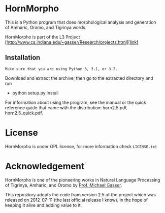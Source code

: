 # HornMorpho

This is a Python program that does morphological
analysis and generation of Amharic, Oromo, and Tigrinya words.

HornMorpho is part of the L3 Project
[http://www.cs.indiana.edu/~gasser/Research/projects.html][link]

[link]: http://www.cs.indiana.edu/~gasser/Research/projects.html

## Installation

`Make sure that you are using Python 3, 3.1, or 3.2.`

Download and extract the archive, then go to the extracted directory and run 

-  python setup.py install



For information about using the program, see the manual or the quick
reference guide that came with the distribution: horn2.5.pdf, horn2.5_quick.pdf.

# License
HornMorpho is under GPL license, for more information check `LICENSE.txt`

# Acknowledgement

HornMorpho is one of the pioneering works in Natural Language Processing of Tigrinya, Amharic, and Oromo by [Prof. Michael Gasser][gasser].

This repository adopts the code from version 2.5 of the project which was released on 2012-07-11 (the last official release I know), in the hope of keeping it alive and adding value to it.

[gasser]: http://homes.soic.indiana.edu/gasser/